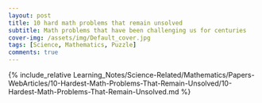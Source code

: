 ```yaml
---
layout: post
title: 10 hard math problems that remain unsolved
subtitle: Math problems that have been challenging us for centuries
cover-img: /assets/img/Default_cover.jpg
tags: [Science, Mathematics, Puzzle]
comments: true
---
```


{% include_relative Learning_Notes/Science-Related/Mathematics/Papers-WebArticles/10-Hardest-Math-Problems-That-Remain-Unsolved/10-Hardest-Math-Problems-That-Remain-Unsolved.md %}

